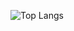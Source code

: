 ![Top Langs](https://github-readme-stats.vercel.app/api/top-langs/?username=german-admiral-man&layout=compact)


